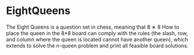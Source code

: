 # EightQueens
The Eight Queens is a question set in chess, meaning that 8 ∗ 8 How to place the queen in the 8*8 board can comply with the rules (the slash, row, and column where the queen is located cannot have another queen), which extends to solve the n-queen problem and print all feasible board solutions.
